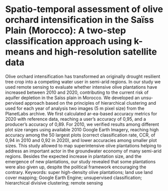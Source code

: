 # Spatio-temporal assessment of olive orchard intensification in the Saïss Plain (Morocco): A two-step classification approach using k-means and high-resolution satellite data
Olive orchard intensification has transformed an originally drought resilient tree crop into a competing water user in semi-arid regions. In our study we used remote sensing to evaluate whether intensive olive plantations have increased between 2010 and 2020, contributing to the current risk of aquifer depletion in the Saïss plain in Morocco. We developed an unsu-pervised approach based on the principles of hierarchical clustering and used for each year of analysis two images (5 m pixel size) from the PlanetLabs archive. We first calculated ar-ea-based accuracy metrics for 2020 with reference data, reaching a user’s accuracy of 0,95, and a producer’s accuracy of 0,89. For 2010, we verified results among different plot size ranges using available 2010 Google Earth Imagery, reaching high accuracy among the 50 largest plots (correct classification rate, CCR, of 0,94 in 2010 and 0,92 in 2020), and lower accuracies among smaller plot sizes. This study allowed to map superintensive olive plantations helping to address an important actor in the groundwater economy of many semi-arid regions. Besides the expected increase in plantation size, and the emergence of new plantations, our study revealed that some plantations were also given up, despite the political framework encouraging the contrary.
Keywords: super high-density olive plantations; land use land cover mapping; Google Earth Engine; unsupervised classification; hierarchical divisive clustering; remote sensing

